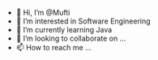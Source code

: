 - 👋 Hi, I’m @Mufti
- 👀 I’m interested in Software Engineering
- 🌱 I’m currently learning Java
- 💞️ I’m looking to collaborate on ...
- 📫 How to reach me ...

<!---
Mufti/Mufti is a ✨ special ✨ repository because its `README.md` (this file) appears on your GitHub profile.
You can click the Preview link to take a look at your changes.
--->
